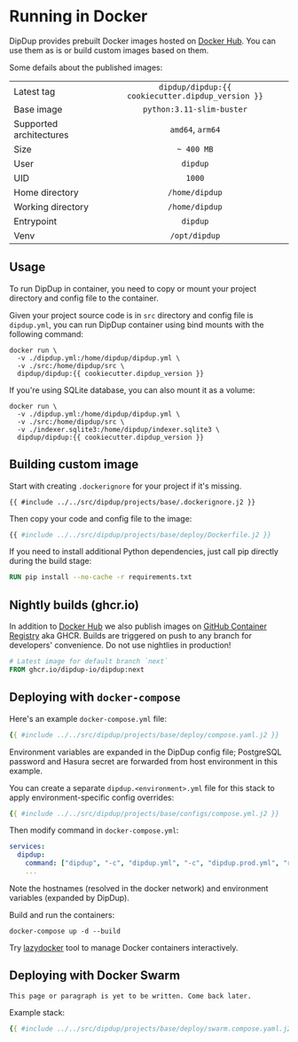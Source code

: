 # Running in Docker

DipDup provides prebuilt Docker images hosted on [Docker Hub](https://hub.docker.com/r/dipdup/dipdup). You can use them as is or build custom images based on them.

Some defails about the published images:

|                         |                                                   |
| ----------------------- |:-------------------------------------------------:|
| Latest tag              | `dipdup/dipdup:{{ cookiecutter.dipdup_version }}` |
| Base image              |             `python:3.11-slim-buster`             |
| Supported architectures |                  `amd64`, `arm64`                 |
| Size                    |                     `~ 400 MB`                    |
| User                    |                      `dipdup`                     |
| UID                     |                       `1000`                      |
| Home directory          |                   `/home/dipdup`                  |
| Working directory       |                   `/home/dipdup`                  |
| Entrypoint              |                      `dipdup`                     |
| Venv                    |                   `/opt/dipdup`                   |

## Usage

To run DipDup in container, you need to copy or mount your project directory and config file to the container.

Given your project source code is in `src` directory and config file is `dipdup.yml`, you can run DipDup container using bind mounts with the following command:

```shell
docker run \
  -v ./dipdup.yml:/home/dipdup/dipdup.yml \
  -v ./src:/home/dipdup/src \
  dipdup/dipdup:{{ cookiecutter.dipdup_version }}
```

If you're using SQLite database, you can also mount it as a volume:

```shell
docker run \
  -v ./dipdup.yml:/home/dipdup/dipdup.yml \
  -v ./src:/home/dipdup/src \
  -v ./indexer.sqlite3:/home/dipdup/indexer.sqlite3 \
  dipdup/dipdup:{{ cookiecutter.dipdup_version }}
```

## Building custom image

Start with creating `.dockerignore` for your project if it's missing.

```text
{{ #include ../../src/dipdup/projects/base/.dockerignore.j2 }}
```

Then copy your code and config file to the image:

```Dockerfile
{{ #include ../../src/dipdup/projects/base/deploy/Dockerfile.j2 }}
```

If you need to install additional Python dependencies, just call pip directly during the build stage:

```Dockerfile
RUN pip install --no-cache -r requirements.txt
```

## Nightly builds (ghcr.io)

In addition to [Docker Hub](https://hub.docker.com/r/dipdup/dipdup) we also publish images on [GitHub Container Registry](https://github.com/dipdup-io/dipdup/pkgs/container/dipdup) aka GHCR. Builds are triggered on push to any branch for developers' convenience. Do not use nightlies in production!

```Dockerfile
# Latest image for default branch `next`
FROM ghcr.io/dipdup-io/dipdup:next
```

## Deploying with `docker-compose`

Here's an example `docker-compose.yml` file:

```yaml
{{ #include ../../src/dipdup/projects/base/deploy/compose.yaml.j2 }}
```

Environment variables are expanded in the DipDup config file; PostgreSQL password and Hasura secret are forwarded from host environment in this example.

You can create a separate `dipdup.<environment>.yml` file for this stack to apply environment-specific config overrides:

```yaml
{{ #include ../../src/dipdup/projects/base/configs/compose.yml.j2 }}
```

Then modify command in `docker-compose.yml`:

```yaml
services:
  dipdup:
    command: ["dipdup", "-c", "dipdup.yml", "-c", "dipdup.prod.yml", "run"]
    ...
```

Note the hostnames (resolved in the docker network) and environment variables (expanded by DipDup).

Build and run the containers:

```shell
docker-compose up -d --build
```

Try [lazydocker](https://github.com/jesseduffield/lazydocker) tool to manage Docker containers interactively.

## Deploying with Docker Swarm

```admonish warning title=""
This page or paragraph is yet to be written. Come back later.
```

Example stack:

```yaml
{{ #include ../../src/dipdup/projects/base/deploy/swarm.compose.yaml.j2 }}
```
